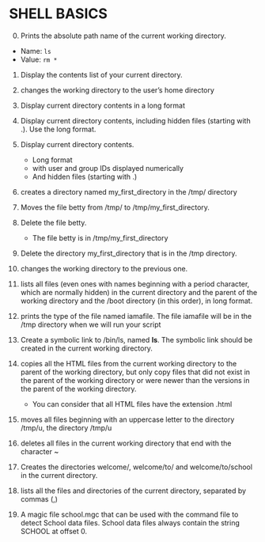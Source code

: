 # SHELL BASICS

0. Prints the absolute path name of the current working directory.

  * Name: `ls`
  * Value: `rm *`
1. Display the contents list of your current directory.
2. changes the working directory to the user’s home directory
3. Display current directory contents in a long format
4. Display current directory contents, including hidden files (starting with .). Use the long format.
5. Display current directory contents.

    * Long format
    * with user and group IDs displayed numerically
    * And hidden files (starting with .)
6. creates a directory named my_first_directory in the /tmp/ directory
7. Moves the file betty from /tmp/ to /tmp/my_first_directory.
8. Delete the file betty.

    * The file betty is in /tmp/my_first_directory
9. Delete the directory my_first_directory that is in the /tmp directory.
10. changes the working directory to the previous one.
11. lists all files (even ones with names beginning with a period character, which are normally hidden) in the current directory and the parent of the working directory and the /boot directory (in this order), in long format.
12. prints the type of the file named iamafile. The file iamafile will be in the /tmp directory when we will run your script
13. Create a symbolic link to /bin/ls, named __ls__. The symbolic link should be created in the current working directory.
14. copies all the HTML files from the current working directory to the parent of the working directory, but only copy files that did not exist in the parent of the working directory or were newer than the versions in the parent of the working directory.

    * You can consider that all HTML files have the extension .html
 15. moves all files beginning with an uppercase letter to the directory /tmp/u, the directory /tmp/u 
 16. deletes all files in the current working directory that end with the character ~
 17.  Creates the directories welcome/, welcome/to/ and welcome/to/school in the current directory.
 18.  lists all the files and directories of the current directory, separated by commas (,)
 19.  A magic file school.mgc that can be used with the command file to detect School data files. School data files always contain the string SCHOOL at offset 0.




